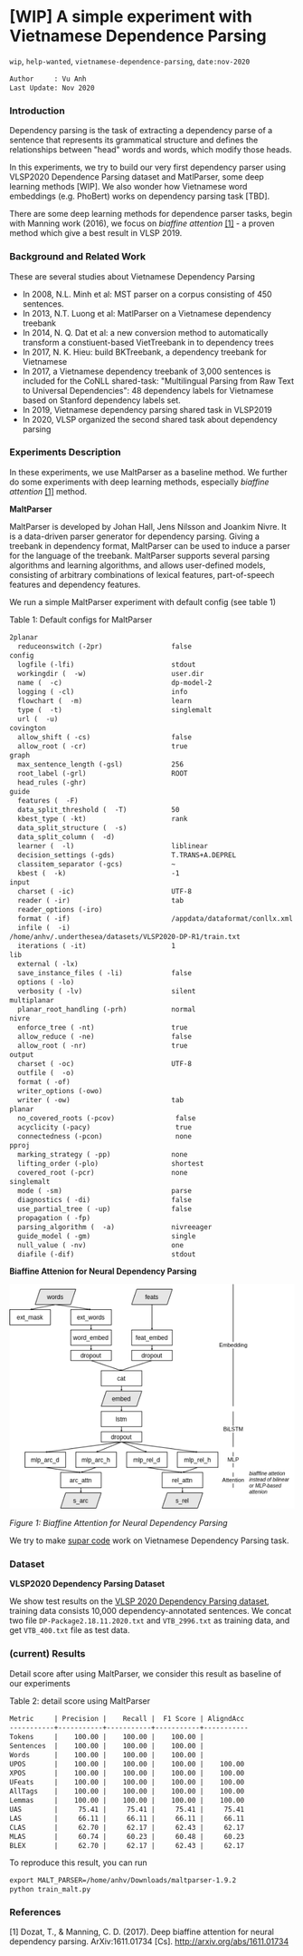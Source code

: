 # [WIP] A simple experiment with Vietnamese Dependence Parsing

`wip`, `help-wanted`, `vietnamese-dependence-parsing`, `date:nov-2020`

```
Author     : Vu Anh
Last Update: Nov 2020 
```

### Introduction

Dependency parsing is the task of extracting a dependency parse of a sentence that represents its grammatical structure 
and defines the relationships between "head" words and words, which modify those heads. 

In this experiments, we try to build our very first dependency parser using VLSP2020 Dependence Parsing dataset and MatlParser, some deep learning methods [WIP]. We also wonder how Vietnamese word embeddings (e.g. PhoBert) works on dependency parsing task [TBD].

There are some deep learning methods for dependence parser tasks, begin with Manning work (2016), we focus on *biaffine attention* [[1]](#references) - a proven method which give a best result in VLSP 2019.

### Background and Related Work

These are several studies about Vietnamese Dependency Parsing

* In 2008, N.L. Minh et al: MST parser on a corpus consisting of 450 sentences.
* In 2013, N.T. Luong et al: MatlParser on a Vietnamese dependency treebank
* In 2014, N. Q. Dat et al: a new conversion method to automatically transform a constiuent-based VietTreebank in to dependency trees
* In 2017, N. K. Hieu: build BKTreebank, a dependency treebank for Vietnamese
* In 2017, a Vietnamese dependency treebank of 3,000 sentences is included for the CoNLL shared-task: "Multilingual Parsing from Raw Text to Universal Dependencies": 48 dependency labels for Vietnamese based on Stanford dependency labels set.
* In 2019, Vietnamese dependency parsing shared task in VLSP2019
* In 2020, VLSP organized the second shared task about dependency parsing

### Experiments Description

In these experiments, we use MaltParser as a baseline method. We further do some experiments with deep learning methods, especially *biaffine attention* [[1]](#references) method.

**MaltParser**

MaltParser is developed by Johan Hall, Jens Nilsson and Joankim Nivre. It is a data-driven parser generator for dependency parsing. Giving a treebank in dependency format, MaltParser can be used to induce a parser for the language of the treebank. MaltParser supports several parsing algorithms and learning algorithms, and allows user-defined models, consisting of arbitrary combinations of lexical features, part-of-speech features and dependency features. 

We run a simple MaltParser experiment with default config (see table 1)

Table 1: Default configs for MaltParser

```
2planar
  reduceonswitch (-2pr)                 false
config
  logfile (-lfi)                        stdout
  workingdir (  -w)                     user.dir
  name (  -c)                           dp-model-2
  logging ( -cl)                        info
  flowchart (  -m)                      learn
  type (  -t)                           singlemalt
  url (  -u)                            
covington
  allow_shift ( -cs)                    false
  allow_root ( -cr)                     true
graph
  max_sentence_length (-gsl)            256
  root_label (-grl)                     ROOT
  head_rules (-ghr)                     
guide
  features (  -F)                       
  data_split_threshold (  -T)           50
  kbest_type ( -kt)                     rank
  data_split_structure (  -s)           
  data_split_column (  -d)              
  learner (  -l)                        liblinear
  decision_settings (-gds)              T.TRANS+A.DEPREL
  classitem_separator (-gcs)            ~
  kbest (  -k)                          -1
input
  charset ( -ic)                        UTF-8
  reader ( -ir)                         tab
  reader_options (-iro)                 
  format ( -if)                         /appdata/dataformat/conllx.xml
  infile (  -i)                         /home/anhv/.underthesea/datasets/VLSP2020-DP-R1/train.txt
  iterations ( -it)                     1
lib
  external ( -lx)                       
  save_instance_files ( -li)            false
  options ( -lo)                        
  verbosity ( -lv)                      silent
multiplanar
  planar_root_handling (-prh)           normal
nivre
  enforce_tree ( -nt)                   true
  allow_reduce ( -ne)                   false
  allow_root ( -nr)                     true
output
  charset ( -oc)                        UTF-8
  outfile (  -o)                        
  format ( -of)                         
  writer_options (-owo)                 
  writer ( -ow)                         tab
planar
  no_covered_roots (-pcov)               false
  acyclicity (-pacy)                     true
  connectedness (-pcon)                  none
pproj
  marking_strategy ( -pp)               none
  lifting_order (-plo)                  shortest
  covered_root (-pcr)                   none
singlemalt
  mode ( -sm)                           parse
  diagnostics ( -di)                    false
  use_partial_tree ( -up)               false
  propagation ( -fp)                    
  parsing_algorithm (  -a)              nivreeager
  guide_model ( -gm)                    single
  null_value ( -nv)                     one
  diafile (-dif)                        stdout 
```

**Biaffine Attenion for Neural Dependency Parsing**

![](img/biaffine_attention_dependency_parsing.png)

*Figure 1: Biaffine Attention for Neural Dependency Parsing*
 
We try to make [supar code](https://github.com/yzhangcs/parser) work on Vietnamese Dependency Parsing task.

### Dataset

**VLSP2020 Dependency Parsing Dataset**

We show test results on the [VLSP 2020 Dependency Parsing dataset](https://vlsp.org.vn/vlsp2020/eval/udp), training data 
consists 10,000 dependency-annotated sentences. We concat two file `DP-Package2.18.11.2020.txt` and `VTB_2996.txt` as 
training data, and get `VTB_400.txt` file as test data. 

### (current) Results

Detail score after using MaltParser, we consider this result as baseline of our experiments  

Table 2: detail score using MaltParser
 
```
Metric     | Precision |    Recall |  F1 Score | AligndAcc
-----------+-----------+-----------+-----------+-----------
Tokens     |    100.00 |    100.00 |    100.00 |
Sentences  |    100.00 |    100.00 |    100.00 |
Words      |    100.00 |    100.00 |    100.00 |
UPOS       |    100.00 |    100.00 |    100.00 |    100.00
XPOS       |    100.00 |    100.00 |    100.00 |    100.00
UFeats     |    100.00 |    100.00 |    100.00 |    100.00
AllTags    |    100.00 |    100.00 |    100.00 |    100.00
Lemmas     |    100.00 |    100.00 |    100.00 |    100.00
UAS        |     75.41 |     75.41 |     75.41 |     75.41
LAS        |     66.11 |     66.11 |     66.11 |     66.11
CLAS       |     62.70 |     62.17 |     62.43 |     62.17
MLAS       |     60.74 |     60.23 |     60.48 |     60.23
BLEX       |     62.70 |     62.17 |     62.43 |     62.17 
```

To reproduce this result, you can run 

```
export MALT_PARSER=/home/anhv/Downloads/maltparser-1.9.2
python train_malt.py 
```

### References

[1] Dozat, T., & Manning, C. D. (2017). Deep biaffine attention for neural dependency parsing. ArXiv:1611.01734 [Cs]. http://arxiv.org/abs/1611.01734